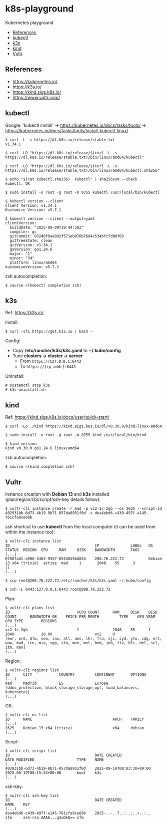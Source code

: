 # k8s-playground

Kubernetes playground

- [References](#references)
- [kubectl](#kubectl)
- [k3s](#k3s)
- [kind](#kind)
- [Vultr](#vultr)

## References

- https://kubernetes.io/
- https://k3s.io/
- https://kind.sigs.k8s.io/
- https://www.vultr.com/

## kubectl

Google: 'kubectl install' → https://kubernetes.io/docs/tasks/tools/ → https://kubernetes.io/docs/tasks/tools/install-kubectl-linux/

```
$ curl -L -s https://dl.k8s.io/release/stable.txt
v1.34.1

$ curl -LO "https://dl.k8s.io/release/$(curl -L -s https://dl.k8s.io/release/stable.txt)/bin/linux/amd64/kubectl"

$ curl -LO "https://dl.k8s.io/release/$(curl -L -s https://dl.k8s.io/release/stable.txt)/bin/linux/amd64/kubectl.sha256"

$ echo "$(cat kubectl.sha256)  kubectl" | sha256sum --check
kubectl: OK

$ sudo install -o root -g root -m 0755 kubectl /usr/local/bin/kubectl

$ kubectl version --client
Client Version: v1.34.1
Kustomize Version: v5.7.1

$ kubectl version --client --output=yaml
clientVersion:
  buildDate: "2025-09-09T19:44:50Z"
  compiler: gc
  gitCommit: 93248f9ae092f571eb870b7664c534bfc7d00f03
  gitTreeState: clean
  gitVersion: v1.34.1
  goVersion: go1.24.6
  major: "1"
  minor: "34"
  platform: linux/amd64
kustomizeVersion: v5.7.1
```

zsh autocompletion:

```
$ source <(kubectl completion zsh)
```

## k3s

Ref: https://k3s.io/

Install:

```
$ curl -sfL https://get.k3s.io | bash -
```

Config:

- Copy **/etc/rancher/k3s/k3s.yaml** to **~/.kube/config**
- Tune **clusters → cluster → server**
  - From `https://127.0.0.1:6443`
  - To `https://[ip_addr]:6443`

Uninstall:

```
# systemctl stop k3s
# k3s-uninstall.sh
```

## kind

Ref: https://kind.sigs.k8s.io/docs/user/quick-start/

```
$ curl -Lo ./kind https://kind.sigs.k8s.io/dl/v0.30.0/kind-linux-amd64

$ sudo install -o root -g root -m 0755 kind /usr/local/bin/kind

$ kind version
kind v0.30.0 go1.24.6 linux/amd64
```

zsh autocompletion:

```
$ source <(kind completion zsh)
```

## Vultr

Instance creation with **Debian 13** and **k3s** installed (plan/region/OS/script/ssh-key details follow):
```
$ vultr-cli instance create -r mad -p vc2-1c-2gb --os 2625 --script-id 402931bb-6d73-4b19-9b71-857da8951f0d -s dea4ebd6-c439-497f-a145-761cfa9ce68b
```
ssh shortcut to use **kubectl** from the local computer (it can be used from within the instance too):
```
$ vultr-cli instance list
ID                                      IP              LABEL   OS                      STATUS  REGION  CPU     RAM     DISK    BANDWIDTH       TAGS
(...)
0768fad1-a988-4362-9357-0554659bd854    208.76.222.72           Debian 13 x64 (trixie)  active  mad     1       2048    55      3               []
(...)

$ scp root@208.76.222.72:/etc/rancher/k3s/k3s.yaml ~/.kube/config

$ ssh -L 6443:127.0.0.1:6443 root@208.76.222.72
```
Plan:
```
$ vultr-cli plans list
ID                              VCPU COUNT      RAM     DISK    DISK COUNT      BANDWIDTH GB    PRICE PER MONTH         TYPE    GPU VRAM        GPU TYPE        REGIONS
(...)
vc2-1c-2gb                      1               2048    55      1               2048            10.00                   vc2     0                               [ewr, ord, dfw, sea, lax, atl, ams, lhr, fra, sjc, syd, yto, cdg, nrt, waw, mad, icn, mia, sgp, sto, mex, mel, bom, jnb, tlv, blr, del, scl, itm, man]
(...)
```
Region:
```
$ vultr-cli regions list
ID      CITY            COUNTRY         CONTINENT       OPTIONS
(...)
mad     Madrid          ES              Europe          [ddos_protection, block_storage_storage_opt, load_balancers, kubernetes]
(...)
```
OS:
```
$ vultr-cli os list
ID      NAME                                    ARCH    FAMILY
(...)
2625    Debian 13 x64 (trixie)                  x64     debian
(...)
```
Script:
```
$ vultr-cli script list
ID                                      DATE CREATED                    DATE MODIFIED                   TYPE    NAME
(...)
402931bb-6d73-4b19-9b71-857da8951f0d    2025-09-19T08:03:30+00:00       2025-09-19T08:15:53+00:00       boot    k3s
(...)
```
ssh-key:
```
$ vultr-cli ssh-key list
ID                                      DATE CREATED                    NAME    KEY
(...)
dea4ebd6-c439-497f-a145-761cfa9ce68b    2025-..-..T..:..:..+..:..       sfm     ssh-rsa AAAA...g3uDkQ== sfm
```
